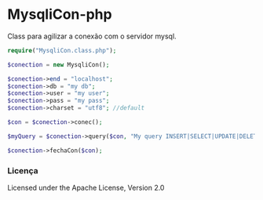 # MysqliCon-php
Class para agilizar a conexão com o servidor mysql.

```php
require("MysqliCon.class.php");

$conection = new MysqliCon();

$conection->end = "localhost";
$conection->db = "my db";
$conection->user = "my user";
$conection->pass = "my pass";
$conection->charset = "utf8"; //default

$con = $conection->conec();

$myQuery = $conection->query($con, "My query INSERT|SELECT|UPDATE|DELETE...");

$conection->fechaCon($con);
```

### Licença
Licensed under the Apache License, Version 2.0

